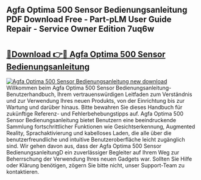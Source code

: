 ## Agfa Optima 500 Sensor Bedienungsanleitung PDF Download Free - Part-pLM User Guide Repair - Service Owner Edition 7uq6w

# <h2><a href="http://df4qw0.blite.top/?on=Agfa+Optima+500+Sensor+Bedienungsanleitung">🔗Download 👉🔴 Agfa Optima 500 Sensor Bedienungsanleitung</a></h2>

[![Agfa Optima 500 Sensor Bedienungsanleitung new download](https://i.imgur.com/lujVjoI.png)](http://df4qw0.blite.top/?on=Agfa+Optima+500+Sensor+Bedienungsanleitung)
Willkommen beim Agfa Optima 500 Sensor Bedienungsanleitung-Benutzerhandbuch, Ihrem vertrauenswürdigen Leitfaden zum Verständnis und zur Verwendung Ihres neuen Produkts, von der Einrichtung bis zur Wartung und darüber hinaus. Bitte bewahren Sie dieses Handbuch für zukünftige Referenz- und Fehlerbehebungstipps auf. Agfa Optima 500 Sensor Bedienungsanleitung bietet Benutzern eine beeindruckende Sammlung fortschrittlicher Funktionen wie Gesichtserkennung, Augmented Reality, Sprachaktivierung und kabelloses Laden, die alle über die benutzerfreundliche und intuitive Benutzeroberfläche leicht zugänglich sind. Wir gehen davon aus, dass der Agfa Optima 500 Sensor BedienungsanleitungD ein zuverlässiger Begleiter auf Ihrem Weg zur Beherrschung der Verwendung Ihres neuen Gadgets war. Sollten Sie Hilfe oder Klärung benötigen, zögern Sie bitte nicht, unser Support-Team zu kontaktieren.
